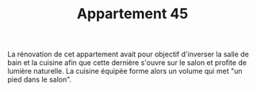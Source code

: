 ﻿---
publishdate: 2019-10-13
title: "Appartement 45"
description: "Appartement 45"
location: "Strasbourg (67)"
client: "Privée"
builder: ["Aurélien SUCHET Architecte"]
period: "2020"
surface: "66 m²"
cost: "-"
images:
  - /img/upload/appartement3_3RLGS_Salon_2_200331_DEF.jpg
  - /img/upload/appartement3_3RLGS_Salle_de_bain_200331_DEF.jpg
  - /img/upload/appartement3_Axo_filaire_insta2_190930.jpg
  - /img/upload/appartement3_Axo_filaire_nh_191015.jpg
  - /img/upload/appartement3_3RLGS_Palette_matéiaux_A.jpg
metadesc: "Rénovation complète d’un appartement situé à Strasbourg, mission complète."
---

La rénovation de cet appartement avait pour objectif d'inverser la salle de bain et la cuisine afin que cette dernière s'ouvre sur le salon et profite de lumière naturelle. La cuisine équipée forme alors un volume qui met "un pied dans le salon".
 
